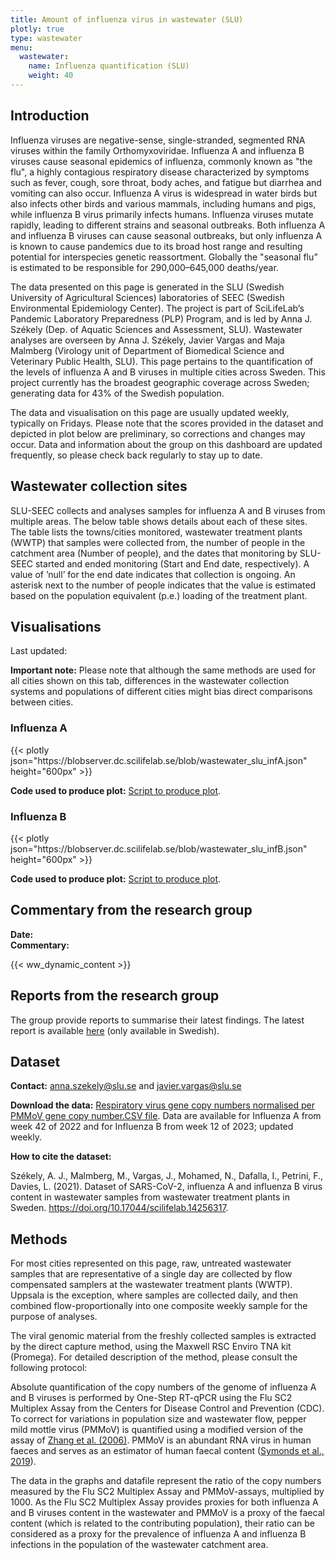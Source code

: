 ```yaml
---
title: Amount of influenza virus in wastewater (SLU)
plotly: true
type: wastewater
menu:
  wastewater:
    name: Influenza quantification (SLU)
    weight: 40
---
```


## Introduction

Influenza viruses are negative-sense, single-stranded, segmented RNA viruses within the family Orthomyxoviridae. Influenza A and influenza B viruses cause seasonal epidemics of influenza, commonly known as "the flu", a highly contagious respiratory disease characterized by symptoms such as fever, cough, sore throat, body aches, and fatigue but diarrhea and vomiting can also occur. Influenza A virus is widespread in water birds but also infects other birds and various mammals, including humans and pigs, while influenza B virus primarily infects humans. Influenza viruses mutate rapidly, leading to different strains and seasonal outbreaks. Both influenza A and influenza B viruses can cause seasonal outbreaks, but only influenza A is known to cause pandemics due to its broad host range and resulting potential for interspecies genetic reassortment. Globally the "seasonal flu” is estimated to be responsible for 290,000–645,000 deaths/year.

The data presented on this page is generated in the SLU (Swedish University of Agricultural Sciences) laboratories of SEEC (Swedish Environmental Epidemiology Center). The project is part of SciLifeLab’s Pandemic Laboratory Preparedness (PLP) Program, and is led by Anna J. Székely (Dep. of Aquatic Sciences and Assessment, SLU). Wastewater analyses are overseen by Anna J. Székely, Javier Vargas and Maja Malmberg (Virology unit of Department of Biomedical Science and Veterinary Public Health, SLU). This page pertains to the quantification of the levels of influenza A and B viruses in multiple cities across Sweden. This project currently has the broadest geographic coverage across Sweden; generating data for 43% of the Swedish population.

The data and visualisation on this page are usually updated weekly, typically on Fridays. Please note that the scores provided in the dataset and depicted in plot below are preliminary, so corrections and changes may occur. Data and information about the group on this dashboard are updated frequently, so please check back regularly to stay up to date.

## Wastewater collection sites

SLU-SEEC collects and analyses samples for influenza A and B viruses from multiple areas. The below table shows details about each of these sites. The table lists the towns/cities monitored, wastewater treatment plants (WWTP) that samples were collected from, the number of people in the catchment area (Number of people), and the dates that monitoring by SLU-SEEC started and ended monitoring (Start and End date, respectively). A value of ’null’ for the end date indicates that collection is ongoing. An asterisk next to the number of people indicates that the value is estimated based on the population equivalent (p.e.) loading of the treatment plant.

## Visualisations

<div class="alert alert-info">Last updated: <span id="last_modified_slu_flu"></span></div>

<b>Important note:</b> Please note that although the same methods are used for all cities shown on this tab, differences in the wastewater collection systems and populations of different cities might bias direct comparisons between cities.

### Influenza A

<div class="plot_wrapper mb-3">
  <div class="table-responsive">{{< plotly json="https://blobserver.dc.scilifelab.se/blob/wastewater_slu_infA.json" height="600px" >}}</div>
</div>

**Code used to produce plot:** [Script to produce plot](https://github.com/ScilifelabDataCentre/covid-portal-visualisations/blob/main/wastewater/combined_slu_influenza_a.py).

### Influenza B

<div class="plot_wrapper mb-3">
  <div class="table-responsive">{{< plotly json="https://blobserver.dc.scilifelab.se/blob/wastewater_slu_infB.json" height="600px" >}}</div>
</div>

**Code used to produce plot:** [Script to produce plot](https://github.com/ScilifelabDataCentre/covid-portal-visualisations/blob/main/wastewater/combined_slu_influenza_b.py).

## Commentary from the research group

<div><b>Date:</b> <span id="slu_flu_comment_date"></span><br><b>Commentary:</b> <span id="slu_flu_comment"></span></div>

{{< ww_dynamic_content >}}

## Reports from the research group

The group provide reports to summarise their latest findings. The latest report is available [here](https://blobserver.dc.scilifelab.se/blob/Latest_weekly_report_SEEC-SLU.pdf) (only available in Swedish).

## Dataset

**Contact:** <anna.szekely@slu.se> and <javier.vargas@slu.se>

**Download the data:** [Respiratory virus gene copy numbers normalised per PMMoV gene copy number.CSV file](https://datagraphics.dc.scilifelab.se/dataset/0ac8fa02871745048491de74e5689da9.csv). Data are available for Influenza A from week 42 of 2022 and for Influenza B from week 12 of 2023; updated weekly.

**How to cite the dataset:**

Székely, A. J., Malmberg, M., Vargas, J., Mohamed, N., Dafalla, I., Petrini, F., Davies, L. (2021). Dataset of SARS-CoV-2, influenza A and influenza B virus content in wastewater samples from wastewater treatment plants in Sweden. <https://doi.org/10.17044/scilifelab.14256317>.

## Methods

For most cities represented on this page, raw, untreated wastewater samples that are representative of a single day are collected by flow compensated samplers at the wastewater treatment plants (WWTP). Uppsala is the exception, where samples are collected daily, and then combined flow-proportionally into one composite weekly sample for the purpose of analyses.

The viral genomic material from the freshly collected samples is extracted by the direct capture method, using the Maxwell RSC Enviro TNA kit (Promega). For detailed description of the method, please consult the following protocol:

Absolute quantification of the copy numbers of the genome of influenza A and B viruses is performed by One-Step RT-qPCR using the Flu SC2 Multiplex Assay from the Centers for Disease Control and Prevention (CDC). To correct for variations in population size and wastewater flow, pepper mild mottle virus (PMMoV) is quantified using a modified version of the assay of [Zhang et al. (2006)](https://doi.org/10.1371/journal.pbio.0040003). PMMoV is an abundant RNA virus in human faeces and serves as an estimator of human faecal content ([Symonds et al., 2019](https://doi.org/10.1371/journal.ppat.1007639)).

The data in the graphs and datafile represent the ratio of the copy numbers measured by the Flu SC2 Multiplex Assay and PMMoV-assays, multiplied by 1000. As the Flu SC2 Multiplex Assay provides proxies for both influenza A and B viruses content in the wastewater and PMMoV is a proxy of the faecal content (which is related to the contributing population), their ratio can be considered as a proxy for the prevalence of influenza A and influenza B infections in the population of the wastewater catchment area.

